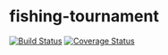 # fishing-tournament
[![Build Status](https://secure.travis-ci.org/drummernash/fishing-tournament.png?branch=master)](https://travis-ci.org/drummernash/fishing-tournament)
[![Coverage Status](https://coveralls.io/repos/drummernash/fishing-tournament/badge.svg?branch=master)](https://coveralls.io/r/drummernash/fishing-tournament/?branch=master)
